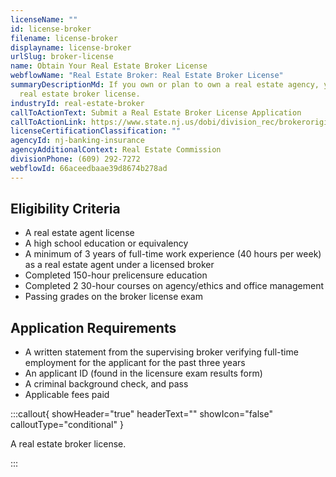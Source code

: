 ```yaml
---
licenseName: ""
id: license-broker
filename: license-broker
displayname: license-broker
urlSlug: broker-license
name: Obtain Your Real Estate Broker License
webflowName: "Real Estate Broker: Real Estate Broker License"
summaryDescriptionMd: If you own or plan to own a real estate agency, you need a
  real estate broker license.
industryId: real-estate-broker
callToActionText: Submit a Real Estate Broker License Application
callToActionLink: https://www.state.nj.us/dobi/division_rec/brokeroriginalapplication.htm
licenseCertificationClassification: ""
agencyId: nj-banking-insurance
agencyAdditionalContext: Real Estate Commission
divisionPhone: (609) 292-7272
webflowId: 66aceedbaae39d8674b278ad
---
```

## Eligibility Criteria

* A real estate agent license
* A high school education or equivalency
* A minimum of 3 years of full-time work experience (40 hours per week) as a real estate agent under a licensed broker
* Completed 150-hour prelicensure education
* Completed 2 30-hour courses on agency/ethics and office management
* Passing grades on the broker license exam

## Application Requirements

* A written statement from the supervising broker verifying full-time employment for the applicant for the past three years
* An applicant ID (found in the licensure exam results form)
* A criminal background check, and pass
* Applicable fees paid

:::callout{ showHeader="true" headerText="" showIcon="false" calloutType="conditional" }

A real estate broker license.

:::